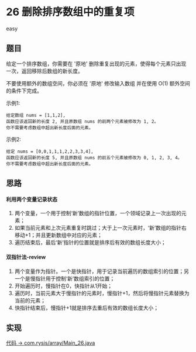# 26 删除排序数组中的重复项

easy

## 题目

给定一个排序数组，你需要在 '原地' 删除重复出现的元素，使得每个元素只出现一次，返回移除后数组的新长度。

不要使用额外的数组空间，你必须在 '原地' 修改输入数组 并在使用 O(1) 额外空间的条件下完成。


示例1:
```
给定数组 nums = [1,1,2], 
函数应该返回新的长度 2, 并且原数组 nums 的前两个元素被修改为 1, 2。 
你不需要考虑数组中超出新长度后面的元素。
```
示例2:
```
给定 nums = [0,0,1,1,1,2,2,3,3,4],
函数应该返回新的长度 5, 并且原数组 nums 的前五个元素被修改为 0, 1, 2, 3, 4。
你不需要考虑数组中超出新长度后面的元素。
```

## 思路

#### 利用两个变量记录状态

1. 两个变量，一个用于控制‘新’数组的指针位置，一个领域记录上一次出现的元素；
2. 如果当前元素和上次元素重复时跳过；大于上一次元素时，‘新’数组的指针右移动+1；并且更新数组中对应的元素；
3. 遍历结束后，最后‘新’指针的位置就是排序后有效的数组长度大小；

#### 双指针法-review

1. 两个变量作为指针。一个是快指针，用于记录当前遍历的数组索引的位置；另一个是慢指针用于控制‘新’数组索引的位置；
2. 开始遍历时，慢指针在0，快指针从1开始；
3. 遍历时，当前元素大于慢指针的元素时，慢指针+1，然后将慢指针元素替换为当前的元素；
4. 快指针结束后，慢指针+1就是排序去重后有效的数组长度大小；

## 实现

[代码 -> com.rysis/array/Main_26.java](../../src/com/rysis/array/Main_26.java)